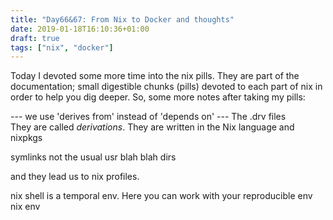 ```yaml
---
title: "Day66&67: From Nix to Docker and thoughts"
date: 2019-01-18T16:10:36+01:00
draft: true
tags: ["nix", "docker"]
---
```


Today I devoted some more time into the nix pills. They are part of the documentation; small digestible chunks (pills) devoted to each part of nix in order to help you dig deeper. So, some more notes after taking my pills:  

--- we use 'derives from' instead of 'depends on'
--- The .drv files  
They are called _derivations_. They are written in the Nix language and nixpkgs

symlinks not the usual usr blah blah dirs

and they lead us to
nix profiles.

nix shell is a temporal env. Here you can work with your reproducible env
nix env

